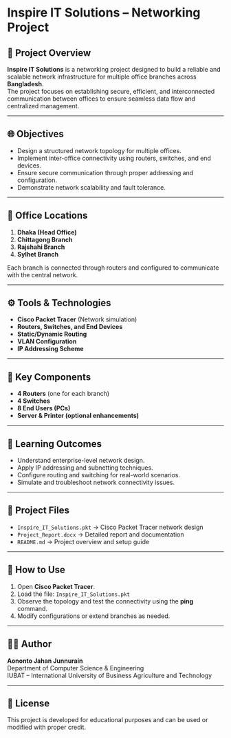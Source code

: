 # Inspire IT Solutions – Networking Project

## 📘 Project Overview
**Inspire IT Solutions** is a networking project designed to build a reliable and scalable network infrastructure for multiple office branches across **Bangladesh**.  
The project focuses on establishing secure, efficient, and interconnected communication between offices to ensure seamless data flow and centralized management.

---

## 🌐 Objectives
- Design a structured network topology for multiple offices.  
- Implement inter-office connectivity using routers, switches, and end devices.  
- Ensure secure communication through proper addressing and configuration.  
- Demonstrate network scalability and fault tolerance.

---

## 🏢 Office Locations
1. **Dhaka (Head Office)**  
2. **Chittagong Branch**  
3. **Rajshahi Branch**  
4. **Sylhet Branch**

Each branch is connected through routers and configured to communicate with the central network.

---

## ⚙️ Tools & Technologies
- **Cisco Packet Tracer** (Network simulation)
- **Routers, Switches, and End Devices**
- **Static/Dynamic Routing**
- **VLAN Configuration**
- **IP Addressing Scheme**

---

## 🧩 Key Components
- **4 Routers** (one for each branch)
- **4 Switches**
- **8 End Users (PCs)**
- **Server & Printer (optional enhancements)**

---

## 🧠 Learning Outcomes
- Understand enterprise-level network design.  
- Apply IP addressing and subnetting techniques.  
- Configure routing and switching for real-world scenarios.  
- Simulate and troubleshoot network connectivity issues.

---

## 📁 Project Files
- `Inspire_IT_Solutions.pkt` → Cisco Packet Tracer network design  
- `Project_Report.docx` → Detailed report and documentation  
- `README.md` → Project overview and setup guide  

---

## 🚀 How to Use
1. Open **Cisco Packet Tracer**.
2. Load the file: `Inspire_IT_Solutions.pkt`
3. Observe the topology and test the connectivity using the **ping** command.
4. Modify configurations or extend branches as needed.

---

## 👨‍💻 Author
**Aononto Jahan Junnurain**  
Department of Computer Science & Engineering  
IUBAT – International University of Business Agriculture and Technology  

---

## 📜 License
This project is developed for educational purposes and can be used or modified with proper credit.

